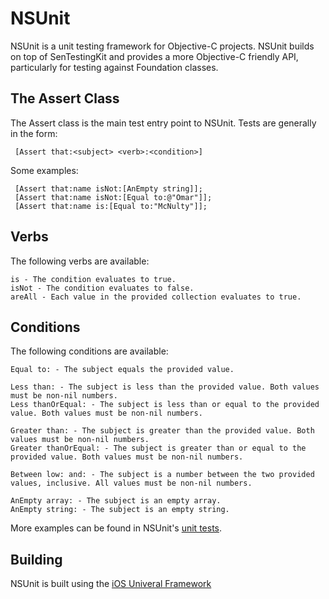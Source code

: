 NSUnit
======

NSUnit is a unit testing framework for Objective-C projects. NSUnit builds on top of SenTestingKit and provides a more Objective-C friendly API, particularly for testing against Foundation classes.

The Assert Class
----------------

The Assert class is the main test entry point to NSUnit. Tests are generally in the form:

     [Assert that:<subject> <verb>:<condition>]
   
Some examples:

     [Assert that:name isNot:[AnEmpty string]];
     [Assert that:name isNot:[Equal to:@"Omar"]];
     [Assert that:name is:[Equal to:"McNulty"]];


Verbs
-----

The following verbs are available:

    is - The condition evaluates to true.
    isNot - The condition evaluates to false.
    areAll - Each value in the provided collection evaluates to true.

Conditions
----------

The following conditions are available:

    Equal to: - The subject equals the provided value.
    
    Less than: - The subject is less than the provided value. Both values must be non-nil numbers.
    Less thanOrEqual: - The subject is less than or equal to the provided value. Both values must be non-nil numbers.
    
    Greater than: - The subject is greater than the provided value. Both values must be non-nil numbers.
    Greater thanOrEqual: - The subject is greater than or equal to the provided value. Both values must be non-nil numbers.
    
    Between low: and: - The subject is a number between the two provided values, inclusive. All values must be non-nil numbers.
    
    AnEmpty array: - The subject is an empty array.
    AnEmpty string: - The subject is an empty string.
 
More examples can be found in NSUnit's [unit tests](https://github.com/jacksonh/NSUnit/blob/master/NSUnitTests/NSUnitTests.m).


Building
--------

NSUnit is built using the [iOS Univeral Framework](https://github.com/kstenerud/iOS-Universal-Framework)